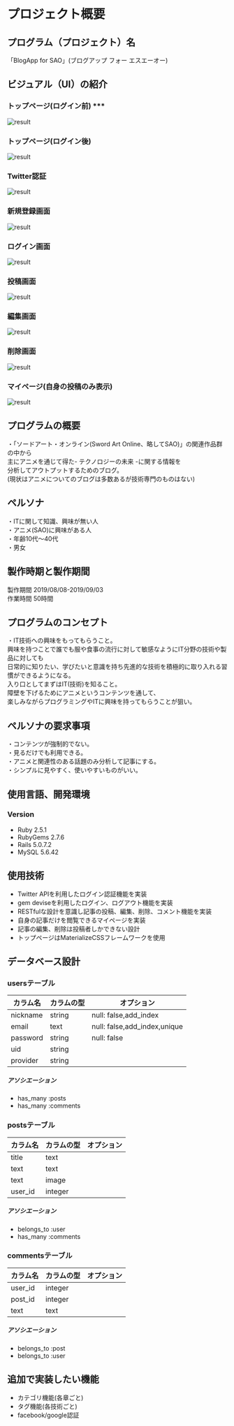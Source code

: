 # プロジェクト概要
## プログラム（プロジェクト）名
「BlogApp for SAO」(ブログアップ フォー エスエーオー)

<!-------------------------------------------------- -->
## ビジュアル（UI）の紹介
### トップページ(ログイン前) ***
![result](https://user-images.githubusercontent.com/46291510/64193266-61672f00-ceb7-11e9-810c-c3737d4ac84f.gif)<br>
### トップページ(ログイン後)
![result](https://user-images.githubusercontent.com/46291510/64193266-61672f00-ceb7-11e9-810c-c3737d4ac84f.gif)<br>
### Twitter認証
![result](https://user-images.githubusercontent.com/46291510/64193266-61672f00-ceb7-11e9-810c-c3737d4ac84f.gif)<br>
### 新規登録画面
![result](https://user-images.githubusercontent.com/46291510/64193266-61672f00-ceb7-11e9-810c-c3737d4ac84f.gif)<br>
### ログイン画面
![result](https://user-images.githubusercontent.com/46291510/64193266-61672f00-ceb7-11e9-810c-c3737d4ac84f.gif)<br>
### 投稿画面
![result](https://user-images.githubusercontent.com/46291510/64193266-61672f00-ceb7-11e9-810c-c3737d4ac84f.gif)<br>
### 編集画面
![result](https://user-images.githubusercontent.com/46291510/64193266-61672f00-ceb7-11e9-810c-c3737d4ac84f.gif)<br>
### 削除画面
![result](https://user-images.githubusercontent.com/46291510/64193266-61672f00-ceb7-11e9-810c-c3737d4ac84f.gif)<br>
### マイページ(自身の投稿のみ表示)
![result](https://user-images.githubusercontent.com/46291510/64193266-61672f00-ceb7-11e9-810c-c3737d4ac84f.gif)<br>


<!-------------------------------------------------- -->
## プログラムの概要
・「ソードアート・オンライン(Sword Art Online、略してSAO)」の関連作品群の中から<br>
主にアニメを通じて得た- テクノロジーの未来 -に関する情報を<br>
分析してアウトプットするためのブログ。<br>
(現状はアニメについてのブログは多数あるが技術専門のものはない)
<!-------------------------------------------------- -->
## ペルソナ
・ITに関して知識、興味が無い人<br>
・アニメ(SAO)に興味がある人<br>
・年齢10代〜40代<br>
・男女<br>
<!-------------------------------------------------- -->
## 製作時期と製作期間
製作期間 2019/08/08-2019/09/03<br>
作業時間 50時間<br>
<!-------------------------------------------------- -->
## プログラムのコンセプト
・IT技術への興味をもってもらうこと。<br>
  興味を持つことで誰でも服や食事の流行に対して敏感なようにIT分野の技術や製品に対しても<br>
日常的に知りたい、学びたいと意識を持ち先進的な技術を積極的に取り入れる習慣ができるようになる。<br>
  入り口としてまずはIT(技術)を知ること。<br>
障壁を下げるためにアニメというコンテンツを通して、<br>
楽しみながらプログラミングやITに興味を持ってもらうことが狙い。<br>

<!-------------------------------------------------- -->
## ペルソナの要求事項
・コンテンツが強制的でない。<br>
・見るだけでも利用できる。<br>
・アニメと関連性のある話題のみ分析して記事にする。<br>
・シンプルに見やすく、使いやすいものがいい。<br>

<!-------------------------------------------------- -->
## 使用言語、開発環境

### Version
- Ruby 2.5.1
- RubyGems 2.7.6
- Rails 5.0.7.2
- MySQL 5.6.42

<!-------------------------------------------------- -->
## 使用技術
- Twitter APIを利用したログイン認証機能を実装
- gem deviseを利用したログイン、ログアウト機能を実装
- RESTfulな設計を意識し記事の投稿、編集、削除、コメント機能を実装
- 自身の記事だけを閲覧できるマイページを実装
- 記事の編集、削除は投稿者しかできない設計
- トップページはMaterializeCSSフレームワークを使用

<!-------------------------------------------------- -->
## データベース設計

### usersテーブル
|カラム名|カラムの型|オプション|
|------|----|-------|
|nickname|string|null: false,add_index|
|email|text|null: false,add_index,unique|
|password|string|null: false|
|uid|string||
|provider|string||

##### アソシエーション
- has_many :posts<br>
- has_many :comments

### postsテーブル
|カラム名|カラムの型|オプション|
|------|----|-------|
|title|text||
|text|text||
|text|image||
|user_id|integer||
##### アソシエーション
- belongs_to :user<br>
- has_many :comments

### commentsテーブル
|カラム名|カラムの型|オプション|
|------|----|-------|
|user_id|integer||
|post_id|integer||
|text|text||

##### アソシエーション
- belongs_to :post<br>
- belongs_to :user

<!-------------------------------------------------- -->
## 追加で実装したい機能
- カテゴリ機能(各章ごと)
- タグ機能(各技術ごと)
- facebook/google認証
